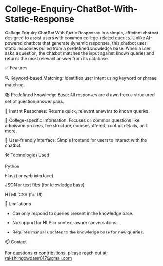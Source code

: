 # College-Enquiry-ChatBot-With-Static-Response
College Enquiry ChatBot With Static Responses is a simple, efficient chatbot designed to assist users with common college-related queries. Unlike AI-powered chatbots that generate dynamic responses, this chatbot uses static responses pulled from a predefined knowledge base. When a user asks a question, the chatbot matches the input against known queries and returns the most relevant answer from its database.

✅ Features

🔍 Keyword-based Matching: Identifies user intent using keyword or phrase matching.

📚 Predefined Knowledge Base: All responses are drawn from a structured set of question-answer pairs.

💬 Instant Responses: Returns quick, relevant answers to known queries.

🏫 College-specific Information: Focuses on common questions like admission process, fee structure, courses offered, contact details, and more.

📱 User-friendly Interface: Simple frontend for users to interact with the chatbot.


🛠️ Technologies Used

Python

Flask(for web interface)

JSON or text files (for knowledge base)

HTML/CSS (for UI)

📌 Limitations

* Can only respond to queries present in the knowledge base.

* No support for NLP or context-aware conversations.

* Requires manual updates to the knowledge base for new queries.

📫 Contact

For questions or contributions, please reach out at: rakshithgowdamr017@gmail.com

